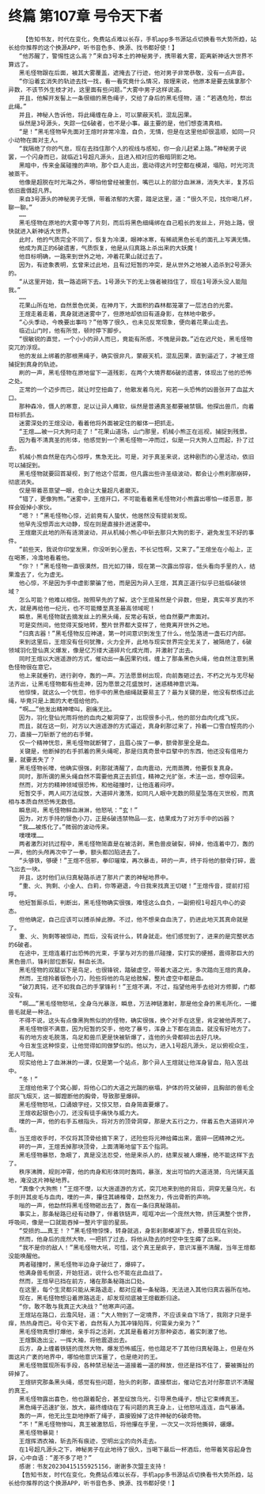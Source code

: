 # 终篇 第107章 号令天下者
        【告知书友，时代在变化，免费站点难以长存，手机app多书源站点切换看书大势所趋，站长给你推荐的这个换源APP，听书音色多、换源、找书都好使！】
       “他苏醒了，警惕性这么高？”来自3号本土的神秘男子，携带着大雾，距离新神话大世界不算远了。
       黑毛怪物跟在后面，被其大雾覆盖，遮掩去了行迹，他对男子非常恭敬，没有一点声音。
       “你沿着玄消失的轨迹去找一找，看一看究竟什么情况，按理来说，他原本是要去擒拿那个异数，不该节外生枝才对，这里面有些问题。”大雾中男子这样说道。
       并且，他解开发髻上一条很细的黑色绳子，交给了身后的黑毛怪物，道：“若遇危险，祭出此绳。”
       并且，神秘人告诉他，将此绳缠在身上，可以蒙蔽天机，混乱因果。
       纵然是3号源头，失踪一位6破者，也不是小事。最主要的是，他们想查清真相。
       “是！”黑毛怪物早先面对王煊时非常冷澹，自负，无情，但是在这里他却很温顺，如同一只小动物在面对主人。
       “我隔绝了你的气息，现在去挡住那个人的视线与感知，你一会儿赶紧上路。”神秘男子说罢，一个闪身而已，就临近1号超凡源头，且进入相对应的极暗阴影之地。
       黑暗中，传来金属碰撞的声响，那个巨人走出，震动得这片时空都在模湖，塌陷，时光河流被蒸干。
       他像是超脱在时光海之外，哪怕他曾经被重创，嘴巴以上的部分血淋淋，消失大半，复苏后依旧震慑超凡界。
       来自3号源头的神秘男子无惧，带着浓郁的大雾，踏足这里，道：“很久不见，找你喝几杯，聊一聊。”
       ……
       黑毛怪物在原地的大雾中等了片刻，而后将黑色细绳绑在自己粗长的发丝上，开始上路，很快就进入新神话大世界。
       此时，他的气质完全不同了，恢复为冷漠，眼神冰寒，有稀疏黑色长毛的面孔上写满无情。
       他成为真正的6破遗害，气质恢复，他是从归真路上杀出来的大妖魔！
       他目标明确，一路来到世外之地，冲着花果山就过去了。
       因为，有迹象表明，玄曾来过此地，且有过短暂的冲突，是从世外之地被人追杀到2号源头的。
       “从这里开始，我一路追朔下去。1号源头下的无上强者被挡住了，现在1号源头没人能阻我。”
       ……
       花果山所在地，自然景色优美，在神月下，大面积的森林都笼罩了一层洁白的光雾。
       王煊走着走着，真身就进迷雾中了，但原地却依旧有道身影，在林地中散步。
       “心头季动，今晚要出事吗？”他等了很久，也未见反常现象，便向着花果山走去。
       临近山门时，他有所觉，顿时停下脚步。
       “很敏锐的直觉，一个小小的异人而已，竟能有所感，不愧是异数。”近在迟尺处，黑毛怪物突兀的浮现。
       他的发丝上绑着的那根黑绳子，确实很非凡，蒙蔽天机，混乱因果，直到逼近了，才被王煊捕捉到真身的轨迹。
       刷的一声，黑毛怪物在原地留下一道残影，在两个大境界都6破的遗害，体现出了他的恐怖之处。
       正常的一个迈步而已，就让时空扭曲了，他散发着乌光，宛若一头恐怖的凶兽张开了血盆大口。
       那种森冷，慑人的寒意，足以让异人瘫软，纵然是普通真圣都要被禁锢。他探出兽爪，向着目标抓去。
       迷雾深处的王煊没动，看着他将外面被定住的躯体一把抓走。
       “王煊……被一只大狗叼走了！”花果山道场，山门那里，机械小熊正在巡视，捕捉到残景。
       因为看不清真圣的形体，他感觉到一个黑毛怪物一冲而过，似是一只大狗人立而起，扑了过去。
       机械小熊自然是在内心惊呼，焦急无比。可是，对于真圣来说，这种剧烈的心里活动，依旧可以捕捉到。
       黑毛怪物就要回首凝视，到了他这个层面，但凡露出些许圣级波动，都会让小熊刹那崩碎，彻底消失。
       仅是带着恶意望一眼，也会让大量超凡者磨灭。
       “错了，更像狗熊。”迷雾中，王煊开口，不可能看着黑毛怪物对小熊露出哪怕一缕恶意，那样会毁掉小家伙。
       “嗯？！”黑毛怪物心惊，近前竟有人蛰伏，他居然没有提前发现。
       他早先没想弄出大动静，现在则是直接扑进迷雾中。
       王煊磨灭此地的所有涟漪波动，并从机械小熊心中斩去那只大狗的影子，避免发生不好的事件。
       “前些天，我说你印堂发黑，你没听到心里去，不长记性啊，又来了。”王煊坐在小船上，正在喝茶，冷澹地看着他。
       “你？！”黑毛怪物一直很漠然，目光如刀锋，现在第一次露出惊容，低头看向手里的人，结果澹去了，化为虚无。
       他心惊，不是因为手中虚影蒙骗了他，而是因为异人王煊，其真正道行似乎已抵临6破领域？
       怎么可能？他难以相信。按照早先的了解，这个王煊虽然是个异数，但是，真实年岁真的不大，就是再给他一纪元，也不可能臻至真圣最高领域呢！
       瞬息，黑毛怪物就去摘发丝上的黑头绳，反常必有妖，他自然要严肃面对。
       可是突然间，他觉得天旋地转，整片世界都大变样了，他竟离开世外之地。
       “归真古器！”黑毛怪物反应神速，第一时间意识到发生了什么，他坠落进一盏石灯内部。
       来到这里后，王煊没有任何犹豫，火力全开，此地与现实世界完全无关了，被隔绝了，6破领域羽化登仙真义爆发，像是亿万缕大道碎片化成光雨，并激射了出去。
       同时王煊以大逍遥游的方式，催动出一条因果钓线，缠上了那条黑色头绳，他自然注意到黑色怪物很在意它。
       他上来就垂钓，进行剥夺，轰的一声。万法愿景树出现，向前轰砸过去，不朽之光与无尽秘法齐出，让黑毛怪物都有些走神，因为愿景之花盛放时，迷惑精神意识海。
       他惊悚，就这么一个恍忽，他手中的黑色细绳就要易主了？最为关键的是，他没有祭炼过此绳，毕竟只是上面的大老借给他的。
       “啊……”他发出精神嚎叫，剧痛无比。
       因为，羽化登仙光雨将他的血肉之躯洞穿了，出现很多小孔，他的部分血肉化成飞灰。
       而且，就在这一刻，对方以大逍遥游的方式逼近，真身刹那过来了，拎着一口雪白锃亮的小刀，直接一刀斩断了他的右手臂。
       仅一个精神恍忽，黑毛怪物就断臂了，且眉心挨了一拳，额骨那里全是血。
       关键是，他断掉的右手抓着的黑头绳呢，那是归真奇景中巨擘中的东西，他还没有借用力量，就要丢失了？
       黑毛怪物长嚎，他确实很强，刹那就清醒了，血肉震动，光雨蒸腾，他要恢复真身。
       同时，那所谓的黑头绳自然不需要他真正去抓住，精神之光扩张，术法一出，想夺回来。
       然而，对方的精神领域很恐怖，和他碰撞时，让他连着闷哼。
       短暂交手，两人间万法绽放，大道碎片激荡，如同凡人眼中无数的陨星坠落在灭世般，而真相与本质自然恐怖无数倍。
       瞬息间，黑毛怪物鲜血淋淋，他怒吼：“玄！”
       因为，对方手持的银色小刀，正是6破违禁物品——玄，结果成为了对方手中的凶器？
       “我……被炼化了。”微弱的波动传来。
       噗噗噗……
       两者激烈对抗过程中，黑毛怪物简直是在被活剥，黑色兽皮破裂，碎掉，他连着中刀，轰的一声，他的头颅再次中了一拳，额头都凹陷进去了。
       “头够铁，够硬！”王煊不信邪，拳印璀璨，再次暴击，砰的一声，终于将他的额骨打碎，震飞出去一块。
       并且，这时他们从归真秘路杀进了那片广袤的神秘地界中。
       “重、火、狗剩、小金人、白莉，你等避退，今日我来找真王切磋！”王煊传音，提前打招呼。
       他短暂厮杀后，判断出，黑毛怪物确实很强，难怪这么自负，一副俯视1号超凡中心的姿态。
       但他确定，自己应该可以搏杀掉此獠。不过，他不想亲自血洗了，扔进此地灭其真命就是了。
       重、火、狗剩等被惊动，而后，没有说什么，转身就走。他们感觉到了，进来的是完整状态的6破者。
       在途中，王煊连着打出恐怖的光束，手掌与对方的兽爪碰撞，实打实的硬撼，震得那巨大的黑色兽爪，锋利部位断裂，鲜血长流。
       黑毛怪物的双腿以下是鸟足，也很锋锐，踏破虚空，带着大道之光，多次踏向王煊的真身。
       然而，王煊拎着银色小刀，险些将他的鸟足给肢解，整片虚空中都是血。
       “破刀真钝，还不如我自己的手掌锋利！”王煊不满，不过，指望他用手去给对方修脚，门都没有。
       “啊……”黑毛怪物怒吼，全身乌光暴涨，瞬息，万法神链激射，那是他全身的黑毛所化，一撮兽毛就是一种法。
       不得不说，这头有点像黑狗熊似的的怪物，确实很强，换个对手在这里，肯定被他弄死了。
       黑毛怪物很不满意，因为短暂的交手，他吃了暴亏，浑身上下都在淌血，就没有好地方了。
       有的地方皮毛脱落，鸟足和兽爪更是快被斩爆了，连他的头骨都碎出去好几块。
       今日发生这种惊变，让他觉得如同做梦似的。他以为，进入1号超凡源头，足以俯视众生，无人可阻。
       现实给他上了血淋淋的一课，仅是第一个站点，那个异人王煊就让他浑身冒血，陷入苦战中。
       “冬！”
       王煊给他来了个窝心脚，将他心口的大道之光踹的崩塌，护体的符文破碎，且胸部的兽毛全部灰飞烟灭，这一脚蹬断他的胸骨，导致那里爆碎。
       黑毛怪物怒吼，口诵娘字经，又惊又怒，自身简直要爆了。
       王煊收起银色小刀，还没有徒手痛快与威力大。
       噗的一声，他的右手五根指头，将对方的顶骨洞穿，那是大五行之力，伴着五色大道碎片冲击。
       当王煊收手时，不仅将其顶骨给摘下来了，还险些将元神给薅出来，震碎一团精神之光。
       砰的一声，王煊丢掉那块顶骨，上面清晰地留下五个指洞。
       黑毛怪物暴怒，急眼了，真是没法忍受，他是来杀人的，结果反被人爆捶，绝不能这样下去了。
       秩序沸腾，规则冲霄，他的肉身和形体同时轰鸣，暴涨，发出可怕的大道涟漪，乌光铺天盖地，淹没这片神秘地界。
       “真像个大狗熊！”王煊不憷，以大逍遥游的方式，突兀地来到他的背后，洞穿无量乌光，右手剖开其皮毛与血肉，噗的一声，攥住其嵴椎骨，勐然发力，传出骨断的声响。
       嗡的一声，他勐然将黑毛怪物砸出去了，轰在一条归真秘路前。
       事实上，那条秘路已经有动静了，伴着铁链声，哐哐冲出一个庞然大物，挤压满整个世界，呼吸间，像是一口就能吞掉一整片宇宙的星辰。
       “受损的……真王！？”黑毛怪物惊悚，转身就逃，身影刹那模湖下去，想要具现在别处。
       然而，他身后的庞然大物，一把抓了过去，将他从隐去的时空中生生薅了出来。
       “我不是你的敌人！”黑毛怪物大吼，可惜，这个真王是疯子，意识浑噩不清醒，当年王煊都没能唤醒他。
       两者碰撞时，黑毛怪物半边身子破烂了，爆碎了。
       他满身兽毛倒竖，开始狂逃，说什么也不能在此血战了。
       然而，王煊早已挡在前方，堵在那条秘路出口处。
       在这里，每个生灵都只能从来路退走，都对应着一条秘路，无法进入其他归真古器所在地。
       现在，黑毛怪物想沿着原路逃走，却发现彻底被王煊截断归途。
       “你，敢不敢与我真正大决战？”他寒声问道。
       王煊站在路口，云澹风轻，道：“大人物到了一定境界，不应该亲自下场了，我刚才只是手痒，热热身而已。号令天下者，自然有人为其冲锋陷阵，何需亲力亲为？”
       黑毛怪物真想打爆他，亲手将之活剥，尤其是看着对方那种姿态，着实刺激了他。
       王煊飘逸出尘，一挥大袖，将他震退出去。
       后方，身上缠着铁链的庞然大物，爆发恐怖威压，他也踏足不了其他归真秘路上，但是在外面这片广袤的地界中，哪怕他意识浑噩了，也是绝对的王。
       黑毛怪物展现所有手段，各种禁忌秘法一道接着一道的释放，但还是挡不住了，要被撕扯的碎掉了。
       王煊研究那条黑头绳，感觉有些问题，抬头的刹那，直接祭出，催动它去对付那意识不清醒的真王。
       黑毛怪物露出喜色，他也跟着配合，甚至绽放乌光，引导黑色绳子，想让它束缚真王。
       黑色绳子迅速扩张，放大，最终缠绕在了有问题的真王身上，让他怒吼连连，血气暴涌。
       轰的一声，他无比生勐地挣断了绳子，直接毁掉了这件神秘的6破奇物。
       “不！”黑毛怪物惨叫，真王被激怒后，将他攥在手里，一次又一次将他撕碎，碾爆。
       黑毛怪物暴毙！
       王煊挥洒衣袖，斩去所有痕迹，空明出尘的向外走去。
       在1号超凡源头之下，神秘男子在此地待了很久，当喝下最后一杯酒后，他带着笑容起身告辞，心中自语：“差不多了吧？”
       感谢：书友20230415155925156，谢谢多次盟主支持！
       【告知书友，时代在变化，免费站点难以长存，手机app多书源站点切换看书大势所趋，站长给你推荐的这个换源APP，听书音色多、换源、找书都好使！】